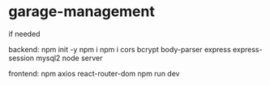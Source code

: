 # garage-management

if needed

backend:
npm init -y
npm i
npm i cors bcrypt body-parser express express-session mysql2
node server

frontend:
npm axios react-router-dom
npm run dev
